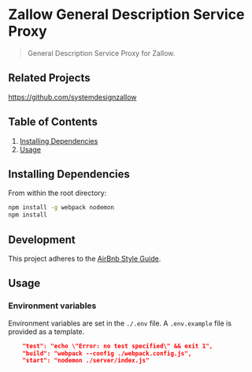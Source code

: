 # Zallow General Description Service Proxy

> General Description Service Proxy for Zallow.

## Related Projects

<https://github.com/systemdesignzallow>

## Table of Contents

1. [Installing Dependencies](#InstallingDependencies)
1. [Usage](#Usage)

## Installing Dependencies

From within the root directory:

```sh
npm install -g webpack nodemon
npm install
```

## Development

This project adheres to the [AirBnb Style Guide](https://github.com/airbnb/javascript).

## Usage

### Environment variables

Environment variables are set in the `./.env` file. A `.env.example` file is provided as a template.

```JSON
    "test": "echo \"Error: no test specified\" && exit 1",
    "build": "webpack --config ./webpack.config.js",
    "start": "nodemon ./server/index.js"
```
